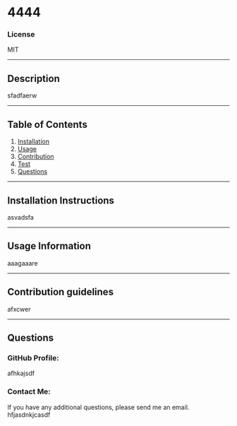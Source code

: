 # 4444

  ### License
  MIT
  ***
  
  ## Description
  sfadfaerw
  ***
  
  ## Table of Contents
  1. [Installation](#installation)
  2. [Usage](#usage)
  3. [Contribution](#contribution)
  4. [Test](#test)
  5. [Questions](#questions)
  ***
  
  <a name="installation"></a>
  ## Installation Instructions
  
  asvadsfa
  ***
  
  <a name="usage"></a>
  ## Usage Information
  
  aaagaaare
  ***
  
  <a name="contribution"></a>
  ## Contribution guidelines
  afxcwer
  ***
  
  <a name="questions"></a>
  ## Questions
  
  ### GitHub Profile:
  afhkajsdf
  
  ### Contact Me:
  If you have any additional questions, please send me an email.
  hfjasdnkjcasdf 